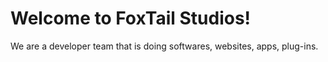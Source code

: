 # Welcome to FoxTail Studios!

We are a developer team that is doing softwares, websites, apps, plug-ins.
